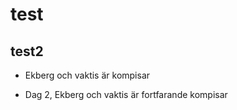 # test
## test2

* Ekberg och vaktis är kompisar

* Dag 2, Ekberg och vaktis är fortfarande kompisar
